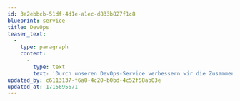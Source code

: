 ```yaml
---
id: 3e2ebbcb-51df-4d1e-a1ec-d833b827f1c8
blueprint: service
title: DevOps
teaser_text:
  -
    type: paragraph
    content:
      -
        type: text
        text: 'Durch unseren DevOps-Service verbessern wir die Zusammenarbeit und Kommunikation zwischen Entwicklungs- und Betriebsteams. Wir automatisieren und optimieren Ihre Infrastruktur und Entwicklungsprozesse, um schnellere Release-Zyklen, höhere Zuverlässigkeit und eine effiziente Skalierung zu ermöglichen. Unser Ziel ist es, durch kontinuierliche Integration und kontinuierliche Bereitstellung (CI/CD) eine agile Entwicklungsumgebung zu fördern.'
updated_by: c6113137-f6a8-4c20-b0bd-4c52f58ab03e
updated_at: 1715695671
---
```

